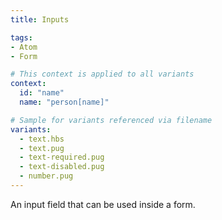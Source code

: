 ```yaml
---
title: Inputs

tags:
- Atom
- Form

# This context is applied to all variants
context:
  id: "name"
  name: "person[name]"

# Sample for variants referenced via filename
variants:
  - text.hbs
  - text.pug
  - text-required.pug
  - text-disabled.pug
  - number.pug
---
```

An input field that can be used inside a form.

